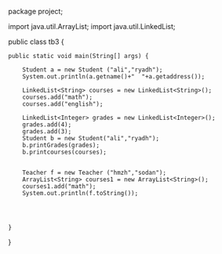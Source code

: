package project;

import java.util.ArrayList;
import java.util.LinkedList;  

public class tb3 {

	public static void main(String[] args) {

		Student a = new Student ("ali","ryadh");
		System.out.println(a.getname()+"  "+a.getaddress());
		
		LinkedList<String> courses = new LinkedList<String>();
		courses.add("math");
		courses.add("english");
		
		LinkedList<Integer> grades = new LinkedList<Integer>();
		grades.add(4);
		grades.add(3);
		Student b = new Student("ali","ryadh");
		b.printGrades(grades);
		b.printcourses(courses);
		
		
		Teacher f = new Teacher ("hmzh","sodan");
		ArrayList<String> courses1 = new ArrayList<String>();
		courses1.add("math");
		System.out.println(f.toString());
		
		
		
		
	}

}
